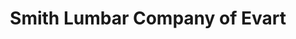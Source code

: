 ---
title: "Smith Lumbar Company of Evart"
url: /evart/smith-lumbar-company-of-evart/
shop: hardware
---